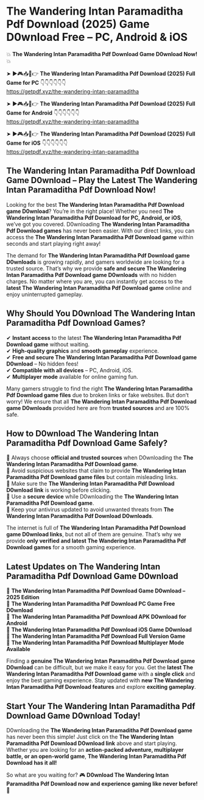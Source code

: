 # The Wandering Intan Paramaditha Pdf Download (2025) Game D0wnload Free – PC, Android & iOS

💥 **The Wandering Intan Paramaditha Pdf Download Game D0wnload Now!** 💥  

➤ ►🎮📥📱👉 **The Wandering Intan Paramaditha Pdf Download (2025) Full Game for PC** 👇👇👇👇👇👇  
https://getpdf.xyz/the-wandering-intan-paramaditha  

➤ ►🎮📥📱👉 **The Wandering Intan Paramaditha Pdf Download (2025) Full Game for Android** 👇👇👇👇👇👇  
https://getpdf.xyz/the-wandering-intan-paramaditha  

➤ ►🎮📥📱👉 **The Wandering Intan Paramaditha Pdf Download (2025) Full Game for iOS** 👇👇👇👇👇👇  
https://getpdf.xyz/the-wandering-intan-paramaditha  

## The Wandering Intan Paramaditha Pdf Download Game D0wnload – Play the Latest The Wandering Intan Paramaditha Pdf Download Now!

Looking for the best **The Wandering Intan Paramaditha Pdf Download game D0wnload**? You’re in the right place! Whether you need **The Wandering Intan Paramaditha Pdf Download for PC, Android, or iOS**, we’ve got you covered. D0wnloading **The Wandering Intan Paramaditha Pdf Download games** has never been easier. With our direct links, you can access the **The Wandering Intan Paramaditha Pdf Download game** within seconds and start playing right away!  

The demand for **The Wandering Intan Paramaditha Pdf Download game D0wnloads** is growing rapidly, and gamers worldwide are looking for a trusted source. That’s why we provide **safe and secure The Wandering Intan Paramaditha Pdf Download game D0wnloads** with no hidden charges. No matter where you are, you can instantly get access to the **latest The Wandering Intan Paramaditha Pdf Download game** online and enjoy uninterrupted gameplay.  

## **Why Should You D0wnload The Wandering Intan Paramaditha Pdf Download Games?**  

✔ **Instant access** to the latest **The Wandering Intan Paramaditha Pdf Download game** without waiting.  
✔ **High-quality graphics** and **smooth gameplay** experience.  
✔ **Free and secure The Wandering Intan Paramaditha Pdf Download game D0wnload** – No hidden fees!  
✔ **Compatible with all devices** – PC, Android, iOS.  
✔ **Multiplayer mode** available for online gaming fun.  

Many gamers struggle to find the right **The Wandering Intan Paramaditha Pdf Download game files** due to broken links or fake websites. But don’t worry! We ensure that all **The Wandering Intan Paramaditha Pdf Download game D0wnloads** provided here are from **trusted sources** and are 100% safe.  

## **How to D0wnload The Wandering Intan Paramaditha Pdf Download Game Safely?**  

📌 Always choose **official and trusted sources** when D0wnloading the **The Wandering Intan Paramaditha Pdf Download game**.  
📌 Avoid suspicious websites that claim to provide **The Wandering Intan Paramaditha Pdf Download game files** but contain misleading links.  
📌 Make sure the **The Wandering Intan Paramaditha Pdf Download D0wnload link** is working before clicking.  
📌 Use a **secure device** while D0wnloading the **The Wandering Intan Paramaditha Pdf Download game**.  
📌 Keep your antivirus updated to avoid unwanted threats from **The Wandering Intan Paramaditha Pdf Download D0wnloads**.  

The internet is full of **The Wandering Intan Paramaditha Pdf Download game D0wnload links**, but not all of them are genuine. That’s why we provide **only verified and latest The Wandering Intan Paramaditha Pdf Download games** for a smooth gaming experience.  

## **Latest Updates on The Wandering Intan Paramaditha Pdf Download Game D0wnload**  

🔹 **The Wandering Intan Paramaditha Pdf Download Game D0wnload – 2025 Edition**  
🔹 **The Wandering Intan Paramaditha Pdf Download PC Game Free D0wnload**  
🔹 **The Wandering Intan Paramaditha Pdf Download APK D0wnload for Android**  
🔹 **The Wandering Intan Paramaditha Pdf Download iOS Game D0wnload**  
🔹 **The Wandering Intan Paramaditha Pdf Download Full Version Game**  
🔹 **The Wandering Intan Paramaditha Pdf Download Multiplayer Mode Available**  

Finding a **genuine The Wandering Intan Paramaditha Pdf Download game D0wnload** can be difficult, but we make it easy for you. Get the **latest The Wandering Intan Paramaditha Pdf Download game** with a **single click** and enjoy the best gaming experience. Stay updated with **new The Wandering Intan Paramaditha Pdf Download features** and explore **exciting gameplay**.  

## **Start Your The Wandering Intan Paramaditha Pdf Download Game D0wnload Today!**  

D0wnloading the **The Wandering Intan Paramaditha Pdf Download game** has never been this simple! Just click on the **The Wandering Intan Paramaditha Pdf Download D0wnload link** above and start playing. Whether you are looking for an **action-packed adventure, multiplayer battle, or an open-world game**, **The Wandering Intan Paramaditha Pdf Download has it all!**  

So what are you waiting for? 🎮 **D0wnload The Wandering Intan Paramaditha Pdf Download now and experience gaming like never before!** 🚀  